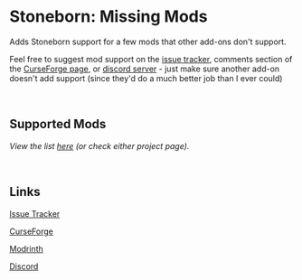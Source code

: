 # Stoneborn: Missing Mods

Adds Stoneborn support for a few mods that other add-ons don't support.

Feel free to suggest mod support on the [issue tracker](https://github.com/vizthex123/StonebornMissingMods/issues), comments section of the [CurseForge page](https://www.curseforge.com/minecraft/texture-packs/stoneborn-missing-mods/comments), or [discord server](https://discord.com/invite/NtwzA6X) - just make sure another add-on doesn't add support (since they'd do a much better job than I ever could)

<br />

## Supported Mods

*View the list [here](https://github.com/vizthex123/StonebornMissingMods/blob/main/CFAssets/supported_mods.md) (or check either project page).*

<br />

## Links

[Issue Tracker](https://github.com/vizthex123/StonebornMissingMods/issues)

[CurseForge](https://curseforge.com/minecraft/texture-packs/stoneborn-missing-mods)

[Modrinth](https://modrinth.com/project/stoneborn-missing-mods)

[Discord](https://discord.com/invite/NtwzA6X)
